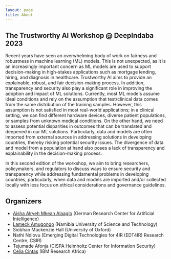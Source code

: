 ```yaml
---
layout: page
title: About
---
```


## The Trustworthy AI Workshop @ DeepIndaba 2023

Recent years have seen an overwhelming body of work on fairness and robustness in machine learning (ML) models. This is not unexpected, as it is an increasingly important concern as ML models are used to support decision-making in high-stakes applications such as mortgage lending, hiring, and diagnosis in healthcare. Trustworthy AI aims to provide an explainable, robust, and fair decision-making process. In addition, transparency and security also play a significant role in improving the adoption and impact of ML solutions.  Currently, most ML models assume ideal conditions and rely on the assumption that test/clinical data comes from the same distribution of the training samples. However, this assumption is not satisfied in most real-world applications; in a clinical setting, we can find different hardware devices, diverse patient populations, or samples from unknown medical conditions. On the other hand, we need to assess potential disparities in outcomes that can be translated and deepened in our ML solutions. Particularly, data and models are often imported from external sources in addressing solutions in developing countries, thereby risking potential security issues. The divergence of data and model from a population at hand also poses a lack of transparency and explainability in the decision-making process. 

In this second edition of the workshop, we aim to bring researchers, policymakers, and regulators to discuss ways to ensure security and transparency while addressing fundamental problems in developing countries, particularly, when data and models are imported and/or collected locally with less focus on ethical considerations and governance guidelines.

## Organizers

-  [Aisha Alryeh Mkean Alaagib](https://aishaalaagib.netlify.app/) (German Research Center for Artificial Intelligence)
-  [Lameck Amugongo](https://mbangula.github.io/)  (Namibia University of Science and Technology)
-  Siobhan Mackenzie Hall (University of Oxford)
-  Nathi Ndlovu (Emerging Digital Technologies for 4IR (EDT4IR) Research Centre, CSIR)
-  Tejumade Afonja (CISPA Helmholtz Center for Information Security)
-  [Celia Cintas](https://celiacintas.io/) (IBM Research Africa)

